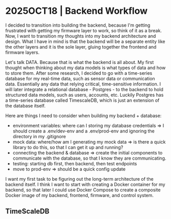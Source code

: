 # 2025OCT18 | Backend Workflow

I decided to transition into building the backend, because I'm getting frustrated with getting my firmware layer to
work, so think of it as a break.
Now, I want to transition my thoughts into my backend architecture and design. What I have in mind is that the backend
will be a separate entity like the other layers and it is the sole layer, gluing together the frontend and firmware
layers.

Let's talk DATA. Because that is what the backend is all about. My first thought when thinking about my data models is
what types of data and how to store them. After some research, I decided to go with a time-series database for my
real-time data, such as sensor data or communication data. Essentially any data that relying critical, time-sensitive
information. I will later integrate a relational database - Postgres - to the backend to hold structured data models,
such as users, accounts, etc. Luckily Postgres has a time-series database called TimescaleDB, which is just an extension
of the database itself.

Here are things I need to consider when building my backend + database:

- environment variables: where can I storing my database credentials => I should create a .env/dev-env and a .env/prod-env and ignoring the directory in my .gitignore
- mock data: where/how am I generating my mock data => is there a quick library to do this, so that I can get it up and
  running?
- connecting the backend & database => create the initial components to communicate with the database, so that I know they are communicating.
- testing: starting db first, then backend, then test endpoints
- move to prod-env => should be a quick config update

I want my first task to be figuring out the long-term architecture of the backend itself. I think I want to start with
creating a Docker container for my backend, so that later I could use Docker Compose to create a composite Docker image
of my backend, frontend, firmware, and control system.

## TimeScaleDB
